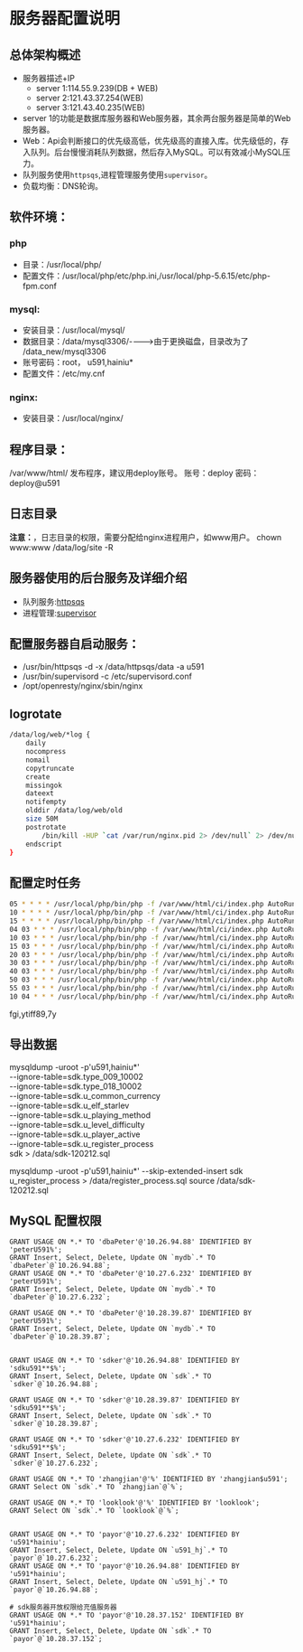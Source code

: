 # 服务器配置说明

## 总体架构概述
- 服务器描述+IP
    - server 1:114.55.9.239(DB + WEB)
    - server 2:121.43.37.254(WEB)
    - server 3:121.43.40.235(WEB)
- server 1的功能是数据库服务器和Web服务器，其余两台服务器是简单的Web服务器。
- Web：Api会判断接口的优先级高低，优先级高的直接入库。优先级低的，存入队列。后台慢慢消耗队列数据，然后存入MySQL。可以有效减小MySQL压力。
- 队列服务使用`httpsqs`,进程管理服务使用`supervisor`。
- 负载均衡：DNS轮询。


## 软件环境：
### php
- 目录：/usr/local/php/
- 配置文件：/usr/local/php/etc/php.ini,/usr/local/php-5.6.15/etc/php-fpm.conf

### mysql:
- 安装目录：/usr/local/mysql/
- 数据目录：/data/mysql3306/---->由于更换磁盘，目录改为了 /data_new/mysql3306
- 账号密码：root，  u591,hainiu*
- 配置文件：/etc/my.cnf

### nginx:
- 安装目录：/usr/local/nginx/


## 程序目录：
 /var/www/html/
发布程序，建议用deploy账号。
账号：deploy
密码：deploy@u591

## 日志目录
**注意：**，日志目录的权限，需要分配给nginx进程用户，如www用户。
chown www:www /data/log/site -R

## 服务器使用的后台服务及详细介绍
- 队列服务:[httpsqs](http://zyan.cc/httpsqs/)
- 进程管理:[supervisor](http://liyangliang.me/posts/2015/06/using-supervisor/)

## 配置服务器自启动服务：
- /usr/bin/httpsqs -d -x /data/httpsqs/data -a u591
- /usr/bin/supervisord -c /etc/supervisord.conf
- /opt/openresty/nginx/sbin/nginx

## logrotate
```bash
/data/log/web/*log {
    daily
    nocompress
    nomail
    copytruncate
    create
    missingok
    dateext
    notifempty
    olddir /data/log/web/old
    size 50M
    postrotate
        /bin/kill -HUP `cat /var/run/nginx.pid 2> /dev/null` 2> /dev/null || true
    endscript
}
```

## 配置定时任务
```bash
05 * * * * /usr/local/php/bin/php -f /var/www/html/ci/index.php AutoRunHour run
10 * * * * /usr/local/php/bin/php -f /var/www/html/ci/index.php AutoRunHour reg2
15 * * * * /usr/local/php/bin/php -f /var/www/html/ci/index.php AutoRunHour reg1
04 03 * * * /usr/local/php/bin/php -f /var/www/html/ci/index.php AutoRunDay run >> /data/log/web/run/run.log
10 03 * * * /usr/local/php/bin/php -f /var/www/html/ci/index.php AutoRunDay CliNewPlayer >> /data/log/web/run/CliNewPlayer.log
15 03 * * * /usr/local/php/bin/php -f /var/www/html/ci/index.php AutoRunDay CliLogin >> /data/log/web/run/CliLogin.log
20 03 * * * /usr/local/php/bin/php -f /var/www/html/ci/index.php AutoRunDay OnlineTime >> /data/log/web/run/OnlineTime.log
30 03 * * * /usr/local/php/bin/php -f /var/www/html/ci/index.php AutoRunDay SystemAnalysis >> /data/log/web/run/SystemAnalysis.log
40 03 * * * /usr/local/php/bin/php -f /var/www/html/ci/index.php AutoRunDay au >> /data/log/web/run/au.log
50 03 * * * /usr/local/php/bin/php -f /var/www/html/ci/index.php AutoRunDay UserRemain >> /data/log/web/run/UserRemain.log
55 03 * * * /usr/local/php/bin/php -f /var/www/html/ci/index.php AutoRunDay ActiveAccountCount >> /data/log/web/run/ActiveAccountCount.log
10 04 * * * /usr/local/php/bin/php -f /var/www/html/ci/index.php AutoRunDay UserLost >> /data/log/web/run/UserLost.log
```
fgi,ytiff89,7y
## 导出数据

mysqldump -uroot -p'u591,hainiu*' \
--ignore-table=sdk.type_009_10002 \
--ignore-table=sdk.type_018_10002 \
--ignore-table=sdk.u_common_currency \
--ignore-table=sdk.u_elf_starlev  \
--ignore-table=sdk.u_playing_method \
--ignore-table=sdk.u_level_difficulty \
--ignore-table=sdk.u_player_active \
--ignore-table=sdk.u_register_process \
   sdk > /data/sdk-120212.sql

mysqldump -uroot -p'u591,hainiu*' --skip-extended-insert sdk u_register_process > /data/register_process.sql
source /data/sdk-120212.sql
## MySQL 配置权限
```mysql
GRANT USAGE ON *.* TO 'dbaPeter'@'10.26.94.88' IDENTIFIED BY 'peterU591%';
GRANT Insert, Select, Delete, Update ON `mydb`.* TO `dbaPeter`@`10.26.94.88`;
GRANT USAGE ON *.* TO 'dbaPeter'@'10.27.6.232' IDENTIFIED BY 'peterU591%';
GRANT Insert, Select, Delete, Update ON `mydb`.* TO `dbaPeter`@`10.27.6.232`;

GRANT USAGE ON *.* TO 'dbaPeter'@'10.28.39.87' IDENTIFIED BY 'peterU591%';
GRANT Insert, Select, Delete, Update ON `mydb`.* TO `dbaPeter`@`10.28.39.87`;


GRANT USAGE ON *.* TO 'sdker'@'10.26.94.88' IDENTIFIED BY 'sdku591**$%';
GRANT Insert, Select, Delete, Update ON `sdk`.* TO `sdker`@`10.26.94.88`;

GRANT USAGE ON *.* TO 'sdker'@'10.28.39.87' IDENTIFIED BY 'sdku591**$%';
GRANT Insert, Select, Delete, Update ON `sdk`.* TO `sdker`@`10.28.39.87`;

GRANT USAGE ON *.* TO 'sdker'@'10.27.6.232' IDENTIFIED BY 'sdku591**$%';
GRANT Insert, Select, Delete, Update ON `sdk`.* TO `sdker`@`10.27.6.232`;

GRANT USAGE ON *.* TO 'zhangjian'@'%' IDENTIFIED BY 'zhangjian$u591';
GRANT Select ON `sdk`.* TO `zhangjian`@`%`;

GRANT USAGE ON *.* TO 'looklook'@'%' IDENTIFIED BY 'looklook';
GRANT Select ON `sdk`.* TO `looklook`@`%`;


GRANT USAGE ON *.* TO 'payor'@'10.27.6.232' IDENTIFIED BY 'u591*hainiu';
GRANT Insert, Select, Delete, Update ON `u591_hj`.* TO `payor`@`10.27.6.232`;
GRANT USAGE ON *.* TO 'payor'@'10.26.94.88' IDENTIFIED BY 'u591*hainiu';
GRANT Insert, Select, Delete, Update ON `u591_hj`.* TO `payor`@`10.26.94.88`;

# sdk服务器开放权限给充值服务器
GRANT USAGE ON *.* TO 'payor'@'10.28.37.152' IDENTIFIED BY 'u591*hainiu';
GRANT Insert, Select, Delete, Update ON `sdk`.* TO `payor`@`10.28.37.152`;
```